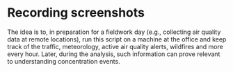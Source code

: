 # Recording screenshots

The idea is to, in preparation for a fieldwork day (e.g., collecting air quality data at remote locations), run this script on a machine at the office and keep track of the traffic, meteorology, active air quality alerts, wildfires and more every hour. Later, during the analysis, such information can prove relevant to understanding concentration events.  
